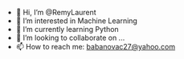 - 👋 Hi, I’m @RemyLaurent
- 👀 I’m interested in Machine Learning
- 🌱 I’m currently learning Python
- 💞️ I’m looking to collaborate on ...
- 📫 How to reach me: babanovac27@yahoo.com

<!---
RemyLaurent/RemyLaurent is a ✨ special ✨ repository because its `README.md` (this file) appears on your GitHub profile.
You can click the Preview link to take a look at your changes.
--->
